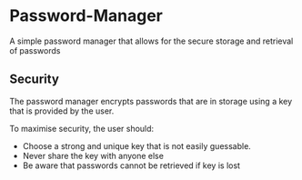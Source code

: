 # Password-Manager
A simple password manager that allows for the secure storage and retrieval of passwords

## Security
The password manager encrypts passwords that are in storage using a key that is provided by the user. 

To maximise security, the user should:

- Choose a strong and unique key that is not easily guessable.
- Never share the key with anyone else
- Be aware that passwords cannot be retrieved if key is lost
